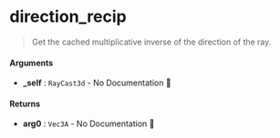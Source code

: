 # direction\_recip

>  Get the cached multiplicative inverse of the direction of the ray.

#### Arguments

- **\_self** : `RayCast3d` \- No Documentation 🚧

#### Returns

- **arg0** : `Vec3A` \- No Documentation 🚧